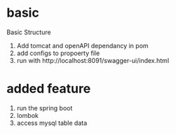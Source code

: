 # basic
Basic Structure 
1. Add tomcat and openAPI dependancy in pom
2. add configs to propoerty file
3. run with http://localhost:8091/swagger-ui/index.html

# added feature
1. run the spring boot
2. lombok
3. access mysql table data
